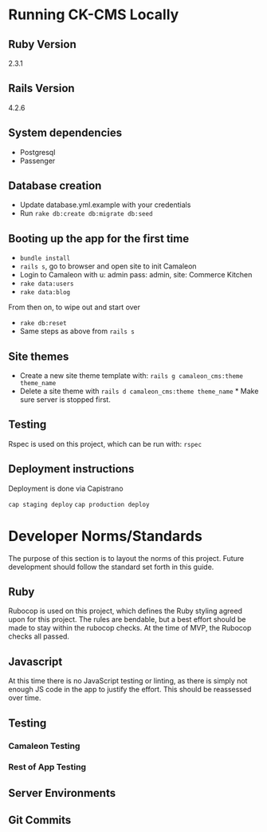 # Running CK-CMS Locally

## Ruby Version
2.3.1

## Rails Version
4.2.6

## System dependencies
* Postgresql
* Passenger

## Database creation

* Update database.yml.example with your credentials
* Run `rake db:create db:migrate db:seed`

## Booting up the app for the first time
* `bundle install`
* `rails s`, go to browser and open site to init Camaleon
* Login to Camaleon with u: admin pass: admin, site: Commerce Kitchen
* `rake data:users`
* `rake data:blog`

From then on, to wipe out and start over
* `rake db:reset`
* Same steps as above from `rails s`

## Site themes
* Create a new site theme template with: `rails g camaleon_cms:theme theme_name`
* Delete a site theme with `rails d camaleon_cms:theme theme_name` * Make sure server is stopped first.

## Testing

Rspec is used on this project, which can be run with: `rspec`

## Deployment instructions

Deployment is done via Capistrano

`cap staging deploy`
`cap production deploy`

# Developer Norms/Standards

The purpose of this section is to layout the norms of this project.  Future development should follow the standard set forth in this guide.

## Ruby

Rubocop is used on this project, which defines the Ruby styling agreed upon for this project.  The rules are bendable, but a best effort should be made to stay within the rubocop checks.  At the time of MVP, the Rubocop checks all passed.

## Javascript

At this time there is no JavaScript testing or linting, as there is simply not enough JS code in the app to justify the effort. This should be reassessed over time.

## Testing

### Camaleon Testing

### Rest of App Testing

## Server Environments

## Git Commits
